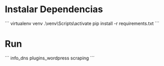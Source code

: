 # Instalar Dependencias
´´´
virtualenv venv
.\venv\Scripts\activate
pip install -r requirements.txt
´´´

# Run
´´´
info_dns
plugins_wordpress
scraping
´´´
